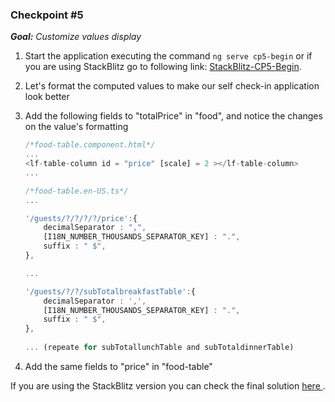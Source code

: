 ### Checkpoint #5

_**Goal:** Customize values display_

1.  Start the application executing the command `ng serve cp5-begin` or if you are using  StackBlitz go to following link: <a href="https://stackblitz.com/github/opensoft-sa/lf-self-checkin/tree/cp5-begin" target="_blank">StackBlitz-CP5-Begin</a>.

2.  Let's format the computed values to make our self check-in application look better

3.  Add the following fields to "totalPrice" in "food", and notice the changes on the value's formatting
	
	```typescript
	/*food-table.component.html*/
	...
	<lf-table-column id = "price" [scale] = 2 ></lf-table-column>
	...
	
	/*food-table.en-US.ts*/
	...
	
	'/guests/?/?/?/?/price':{
		decimalSeparator : ",",
		[I18N_NUMBER_THOUSANDS_SEPARATOR_KEY] : ".",
		suffix : " $",
	},
	
	...
	
	'/guests/?/?/subTotalbreakfastTable':{
		decimalSeparator : ',',
		[I18N_NUMBER_THOUSANDS_SEPARATOR_KEY] : ".",
		suffix : " $",
	},
		
	... (repeate for subTotallunchTable and subTotaldinnerTable)
	```

4.  Add the same fields to "price" in "food-table"


If you are using the StackBlitz version you can check the final solution <a href="https://stackblitz.com/github/opensoft-sa/lf-self-checkin/tree/cp5-end"  target="_blank"> here </a>.